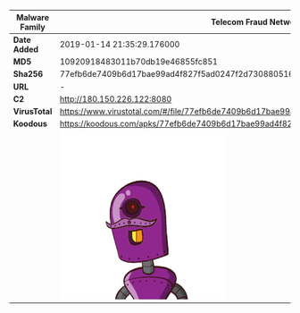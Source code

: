 | Malware Family | Telecom Fraud Network for South Koreans                      |
| -------------- | ------------------------------------------------------------ |
| **Date Added** | 2019-01-14 21:35:29.176000                                                   |
| **MD5**        | 10920918483011b70db19e46855fc851                             |
| **Sha256**     | 77efb6de7409b6d17bae99ad4f827f5ad0247f2d7308805164187c6eeaa89caf |
| **URL**        | -                                                            |
| **C2**         | http://180.150.226.122:8080 |
| **VirusTotal** | https://www.virustotal.com/#/file/77efb6de7409b6d17bae99ad4f827f5ad0247f2d7308805164187c6eeaa89caf/detection |
| **Koodous**    | https://koodous.com/apks/77efb6de7409b6d17bae99ad4f827f5ad0247f2d7308805164187c6eeaa89caf |
|                | ![](../assets/77efb6de7409b6d17bae99ad4f827f5ad0247f2d7308805164187c6eeaa89caf.png) |